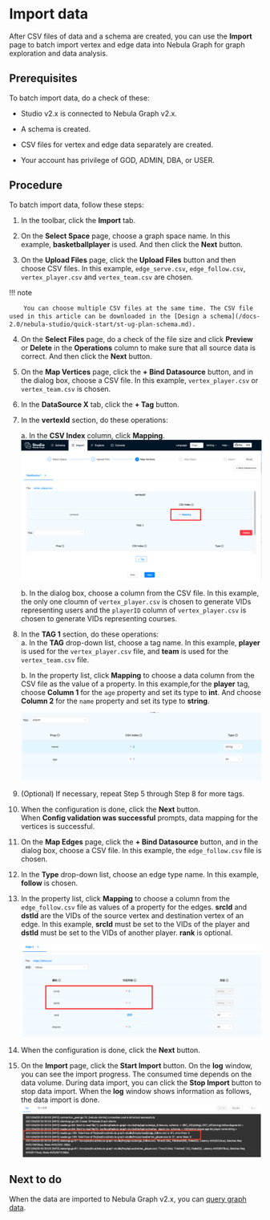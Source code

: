 # Import data

After CSV files of data and a schema are created, you can use the **Import** page to batch import vertex and edge data into Nebula Graph for graph exploration and data analysis.

## Prerequisites

To batch import data, do a check of these:

- Studio v2.x is connected to Nebula Graph v2.x.

- A schema is created.

- CSV files for vertex and edge data separately are created.

- Your account has privilege of GOD, ADMIN, DBA, or USER.

## Procedure

To batch import data, follow these steps:

1. In the toolbar, click the **Import** tab.

2. On the **Select Space** page, choose a graph space name. In this example, **basketballplayer** is used. And then click the **Next** button.

3. On the **Upload Files** page, click the **Upload Files** button and then choose CSV files. In this example, `edge_serve.csv`, `edge_follow.csv`, `vertex_player.csv` and `vertex_team.csv` are chosen.

  !!! note

        You can choose multiple CSV files at the same time. The CSV file used in this article can be downloaded in the [Design a schema](/docs-2.0/nebula-studio/quick-start/st-ug-plan-schema.md).

4. On the **Select Files** page, do a check of the file size and click **Preview** or **Delete** in the **Operations** column to make sure that all source data is correct. And then click the **Next** button.

5. On the **Map Vertices** page, click the **+ Bind Datasource** button, and in the dialog box, choose a CSV file. In this example, `vertex_player.csv` or `vertex_team.csv` is chosen.

6. In the **DataSource X** tab, click the **+ Tag** button.

7. In the **vertexId** section, do these operations:

   a. In the **CSV Index** column, click **Mapping**.  
   ![Click "Mapping** in the CSV Index column](../figs/st-ug-032-1.png "Choose the source for vertexId")  

   b. In the dialog box, choose a column from the CSV file. In this example, the only one cloumn of `vertex_player.csv` is chosen to generate VIDs representing users and the `playerID` column of `vertex_player.csv` is chosen to generate VIDs representing courses.

8. In the **TAG 1** section, do these operations:  
   a. In the **TAG** drop-down list, choose a tag name. In this example, **player** is used for the `vertex_player.csv` file, and **team** is used for the `vertex_team.csv` file.  

   b. In the property list, click **Mapping** to choose a data column from the CSV file as the value of a property. In this example,for the **player** tag, choose **Column 1** for the `age` property and set its type to **int**. And choose **Column 2** for the `name` property and set its type to **string**.

   ![Data source for the course vertices](../figs/st-ug-033-1.png "Choose data source for tag properties")  

9.  (Optional) If necessary, repeat Step 5 through Step 8 for more tags.  

10. When the configuration is done, click the **Next** button.  
   When **Config validation was successful** prompts, data mapping for the vertices is successful.  

11. On the **Map Edges** page, click the **+ Bind Datasource** button, and in the dialog box, choose a CSV file. In this example, the `edge_follow.csv` file is chosen.

12. In the **Type** drop-down list, choose an edge type name. In this example, **follow** is chosen.

13. In the property list, click **Mapping** to choose a column from the `edge_follow.csv` file as values of a property for the edges. **srcId** and **dstId** are the VIDs of the source vertex and destination vertex of an edge. In this example, **srcId** must be set to the VIDs of the player and **dstId** must be set to the VIDs of another player. **rank** is optional.

    ![Data source for the action edges](../figs/st-ug-034-1.png "Choose data source for the edge type properties")

14. When the configuration is done, click the **Next** button.

15. On the **Import** page, click the **Start Import** button. On the **log** window, you can see the import progress. The consumed time depends on the data volume. During data import, you can click the **Stop Import** button to stop data import. When the **log** window shows information as follows, the data import is done.
![The log window shows the time, imported rows, and operated lines](../figs/st-ug-005-1.png "Information shown in the log window")

## Next to do

When the data are imported to Nebula Graph v2.x, you can [query graph data](st-ug-explore.md).
